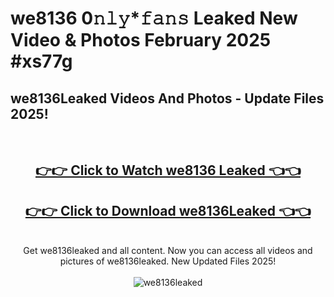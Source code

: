 # we8136 0𝚗𝚕𝚢*𝚏𝚊𝚗𝚜 Leaked New Video & Photos February 2025 #xs77g

<h2>we8136Leaked Videos And Photos - Update Files 2025!</h2>
<br>
<div align="center">
<h2><a href="https://mediaupload.pro?title=we8136&ref=11F" rel="nofollow">👉👉 Click to Watch we8136 Leaked 👈👈</a></h2>
<h2><a href="https://mediaupload.pro?title=we8136&ref=11F" rel="nofollow">👉👉 Click to Download we8136Leaked 👈👈</a></h2>
<br>
Get we8136leaked and all content. Now you can access all videos and pictures of we8136leaked. New Updated Files 2025!
<br>
<br>
<a href="https://mediaupload.pro?title=we8136&ref=11F" rel="nofollow" data-target="animated-image.originalLink"><img src="https://i.ibb.co/Gkj2r4b/banner.png" alt="we8136leaked" style="max-width: 100%; display: inline-block;" data-target="animated-image.originalImage"></a>
</div>
<br>

